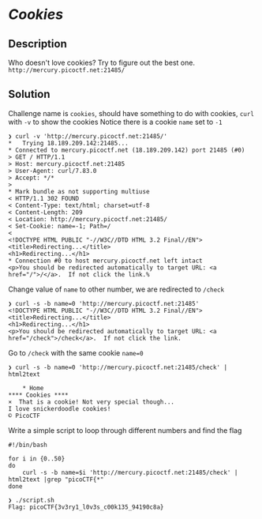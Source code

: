 # _Cookies_
## Description
Who doesn't love cookies? Try to figure out the best one. `http://mercury.picoctf.net:21485/`
## Solution
Challenge name is `cookies`, should have something to do with cookies, `curl` with `-v` to show the cookies
Notice there is a cookie `name` set to `-1`
```console
❯ curl -v 'http://mercury.picoctf.net:21485/'
*   Trying 18.189.209.142:21485...
* Connected to mercury.picoctf.net (18.189.209.142) port 21485 (#0)
> GET / HTTP/1.1
> Host: mercury.picoctf.net:21485
> User-Agent: curl/7.83.0
> Accept: */*
>
* Mark bundle as not supporting multiuse
< HTTP/1.1 302 FOUND
< Content-Type: text/html; charset=utf-8
< Content-Length: 209
< Location: http://mercury.picoctf.net:21485/
< Set-Cookie: name=-1; Path=/
<
<!DOCTYPE HTML PUBLIC "-//W3C//DTD HTML 3.2 Final//EN">
<title>Redirecting...</title>
<h1>Redirecting...</h1>
* Connection #0 to host mercury.picoctf.net left intact
<p>You should be redirected automatically to target URL: <a href="/">/</a>.  If not click the link.%
```
Change value of `name` to other number, we are redirected to `/check`
```console
❯ curl -s -b name=0 'http://mercury.picoctf.net:21485'
<!DOCTYPE HTML PUBLIC "-//W3C//DTD HTML 3.2 Final//EN">
<title>Redirecting...</title>
<h1>Redirecting...</h1>
<p>You should be redirected automatically to target URL: <a href="/check">/check</a>.  If not click the link.
```
Go to `/check` with the same cookie `name=0`
```console
❯ curl -s -b name=0 'http://mercury.picoctf.net:21485/check' | html2text

    * Home
**** Cookies ****
×  That is a cookie! Not very special though...
I love snickerdoodle cookies!
© PicoCTF
```
Write a simple script to loop through different numbers and find the flag
```console
#!/bin/bash

for i in {0..50}
do 
    curl -s -b name=$i 'http://mercury.picoctf.net:21485/check' | html2text |grep "picoCTF{*"
done
```
```console
❯ ./script.sh
Flag: picoCTF{3v3ry1_l0v3s_c00k135_94190c8a}
```
